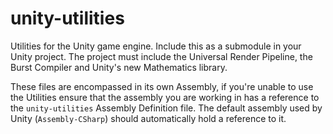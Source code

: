 # unity-utilities

Utilities for the Unity game engine. Include this as a submodule in your Unity project. 
The project must include the Universal Render Pipeline, the Burst Compiler and Unity's new Mathematics library.

These files are encompassed in its own Assembly, if you're unable to use the Utilities ensure that the 
assembly you are working in has a reference to the `unity-utilities` Assembly Definition file. The default 
assembly used by Unity (`Assembly-CSharp`) should automatically hold a reference to it.
 